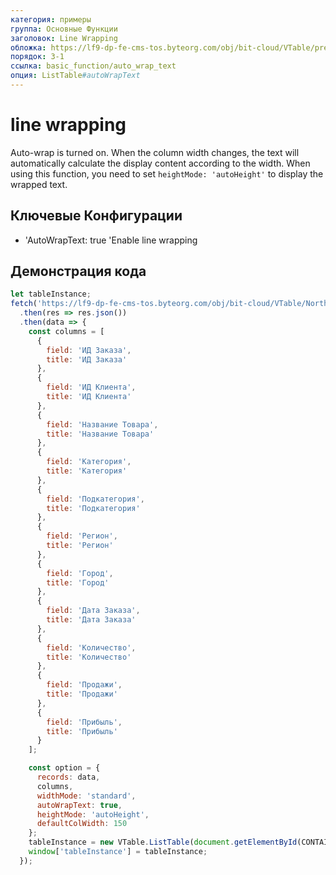 ```yaml
---
категория: примеры
группа: Основные Функции
заголовок: Line Wrapping
обложка: https://lf9-dp-fe-cms-tos.byteorg.com/obj/bit-cloud/VTable/preview/auto-wrap-text.gif
порядок: 3-1
ссылка: basic_function/auto_wrap_text
опция: ListTable#autoWrapText
---
```


# line wrapping

Auto-wrap is turned on. When the column width changes, the text will automatically calculate the display content according to the width. When using this function, you need to set `heightMode: 'autoHeight'` to display the wrapped text.

## Ключевые Конфигурации

- 'AutoWrapText: true 'Enable line wrapping

## Демонстрация кода

```javascript livedemo template=vtable
let tableInstance;
fetch('https://lf9-dp-fe-cms-tos.byteorg.com/obj/bit-cloud/VTable/North_American_Superstore_data.json')
  .then(res => res.json())
  .then(data => {
    const columns = [
      {
        field: 'ИД Заказа',
        title: 'ИД Заказа'
      },
      {
        field: 'ИД Клиента',
        title: 'ИД Клиента'
      },
      {
        field: 'Название Товара',
        title: 'Название Товара'
      },
      {
        field: 'Категория',
        title: 'Категория'
      },
      {
        field: 'Подкатегория',
        title: 'Подкатегория'
      },
      {
        field: 'Регион',
        title: 'Регион'
      },
      {
        field: 'Город',
        title: 'Город'
      },
      {
        field: 'Дата Заказа',
        title: 'Дата Заказа'
      },
      {
        field: 'Количество',
        title: 'Количество'
      },
      {
        field: 'Продажи',
        title: 'Продажи'
      },
      {
        field: 'Прибыль',
        title: 'Прибыль'
      }
    ];

    const option = {
      records: data,
      columns,
      widthMode: 'standard',
      autoWrapText: true,
      heightMode: 'autoHeight',
      defaultColWidth: 150
    };
    tableInstance = new VTable.ListTable(document.getElementById(CONTAINER_ID), option);
    window['tableInstance'] = tableInstance;
  });
```
